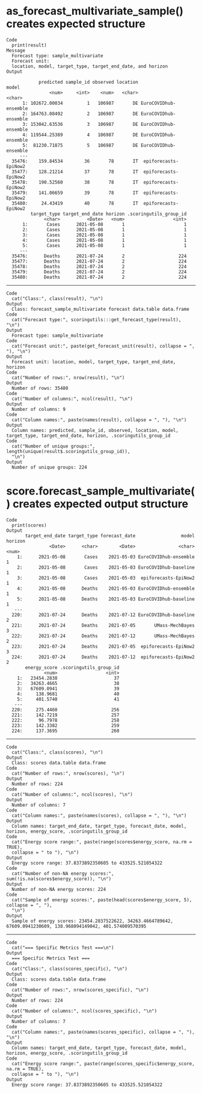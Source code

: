 # as_forecast_multivariate_sample() creates expected structure

    Code
      print(result)
    Message
      Forecast type: sample_multivariate
      Forecast unit:
      location, model, target_type, target_end_date, and horizon
    Output
      
                predicted sample_id observed location                 model
                    <num>     <int>    <num>   <char>                <char>
          1: 102672.00034         1   106987       DE EuroCOVIDhub-ensemble
          2: 164763.08492         2   106987       DE EuroCOVIDhub-ensemble
          3: 153042.63536         3   106987       DE EuroCOVIDhub-ensemble
          4: 119544.25389         4   106987       DE EuroCOVIDhub-ensemble
          5:  81230.71875         5   106987       DE EuroCOVIDhub-ensemble
         ---                                                               
      35476:    159.84534        36       78       IT  epiforecasts-EpiNow2
      35477:    128.21214        37       78       IT  epiforecasts-EpiNow2
      35478:    190.52560        38       78       IT  epiforecasts-EpiNow2
      35479:    141.06659        39       78       IT  epiforecasts-EpiNow2
      35480:     24.43419        40       78       IT  epiforecasts-EpiNow2
             target_type target_end_date horizon .scoringutils_group_id
                  <char>          <Date>   <num>                  <int>
          1:       Cases      2021-05-08       1                      1
          2:       Cases      2021-05-08       1                      1
          3:       Cases      2021-05-08       1                      1
          4:       Cases      2021-05-08       1                      1
          5:       Cases      2021-05-08       1                      1
         ---                                                           
      35476:      Deaths      2021-07-24       2                    224
      35477:      Deaths      2021-07-24       2                    224
      35478:      Deaths      2021-07-24       2                    224
      35479:      Deaths      2021-07-24       2                    224
      35480:      Deaths      2021-07-24       2                    224

---

    Code
      cat("Class:", class(result), "\n")
    Output
      Class: forecast_sample_multivariate forecast data.table data.frame 
    Code
      cat("Forecast type:", scoringutils:::get_forecast_type(result), "\n")
    Output
      Forecast type: sample_multivariate 
    Code
      cat("Forecast unit:", paste(get_forecast_unit(result), collapse = ", "), "\n")
    Output
      Forecast unit: location, model, target_type, target_end_date, horizon 
    Code
      cat("Number of rows:", nrow(result), "\n")
    Output
      Number of rows: 35480 
    Code
      cat("Number of columns:", ncol(result), "\n")
    Output
      Number of columns: 9 
    Code
      cat("Column names:", paste(names(result), collapse = ", "), "\n")
    Output
      Column names: predicted, sample_id, observed, location, model, target_type, target_end_date, horizon, .scoringutils_group_id 
    Code
      cat("Number of unique groups:", length(unique(result$.scoringutils_group_id)),
      "\n")
    Output
      Number of unique groups: 224 

# score.forecast_sample_multivariate() creates expected output structure

    Code
      print(scores)
    Output
           target_end_date target_type forecast_date                 model horizon
                    <Date>      <char>        <Date>                <char>   <num>
        1:      2021-05-08       Cases    2021-05-03 EuroCOVIDhub-ensemble       1
        2:      2021-05-08       Cases    2021-05-03 EuroCOVIDhub-baseline       1
        3:      2021-05-08       Cases    2021-05-03  epiforecasts-EpiNow2       1
        4:      2021-05-08      Deaths    2021-05-03 EuroCOVIDhub-ensemble       1
        5:      2021-05-08      Deaths    2021-05-03 EuroCOVIDhub-baseline       1
       ---                                                                        
      220:      2021-07-24      Deaths    2021-07-12 EuroCOVIDhub-baseline       2
      221:      2021-07-24      Deaths    2021-07-05       UMass-MechBayes       3
      222:      2021-07-24      Deaths    2021-07-12       UMass-MechBayes       2
      223:      2021-07-24      Deaths    2021-07-05  epiforecasts-EpiNow2       3
      224:      2021-07-24      Deaths    2021-07-12  epiforecasts-EpiNow2       2
           energy_score .scoringutils_group_id
                  <num>                  <int>
        1:   23454.2838                     37
        2:   34263.4665                     38
        3:   67609.0941                     39
        4:     138.9681                     40
        5:     401.5740                     41
       ---                                    
      220:     275.4460                    256
      221:     142.7219                    257
      222:      96.7978                    258
      223:     142.3382                    259
      224:     137.3695                    260

---

    Code
      cat("Class:", class(scores), "\n")
    Output
      Class: scores data.table data.frame 
    Code
      cat("Number of rows:", nrow(scores), "\n")
    Output
      Number of rows: 224 
    Code
      cat("Number of columns:", ncol(scores), "\n")
    Output
      Number of columns: 7 
    Code
      cat("Column names:", paste(names(scores), collapse = ", "), "\n")
    Output
      Column names: target_end_date, target_type, forecast_date, model, horizon, energy_score, .scoringutils_group_id 
    Code
      cat("Energy score range:", paste(range(scores$energy_score, na.rm = TRUE),
      collapse = " to "), "\n")
    Output
      Energy score range: 37.8373892350605 to 433525.521054322 
    Code
      cat("Number of non-NA energy scores:", sum(!is.na(scores$energy_score)), "\n")
    Output
      Number of non-NA energy scores: 224 
    Code
      cat("Sample of energy scores:", paste(head(scores$energy_score, 5), collapse = ", "),
      "\n")
    Output
      Sample of energy scores: 23454.2837522622, 34263.4664789642, 67609.0941230609, 138.968094149042, 401.574009570395 

---

    Code
      cat("=== Specific Metrics Test ===\n")
    Output
      === Specific Metrics Test ===
    Code
      cat("Class:", class(scores_specific), "\n")
    Output
      Class: scores data.table data.frame 
    Code
      cat("Number of rows:", nrow(scores_specific), "\n")
    Output
      Number of rows: 224 
    Code
      cat("Number of columns:", ncol(scores_specific), "\n")
    Output
      Number of columns: 7 
    Code
      cat("Column names:", paste(names(scores_specific), collapse = ", "), "\n")
    Output
      Column names: target_end_date, target_type, forecast_date, model, horizon, energy_score, .scoringutils_group_id 
    Code
      cat("Energy score range:", paste(range(scores_specific$energy_score, na.rm = TRUE),
      collapse = " to "), "\n")
    Output
      Energy score range: 37.8373892350605 to 433525.521054322 

